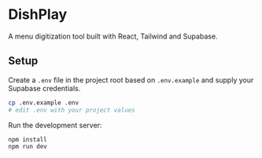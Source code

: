 # DishPlay

A menu digitization tool built with React, Tailwind and Supabase.

## Setup

Create a `.env` file in the project root based on `.env.example` and supply your Supabase credentials.

```bash
cp .env.example .env
# edit .env with your project values
```

Run the development server:

```bash
npm install
npm run dev
```

